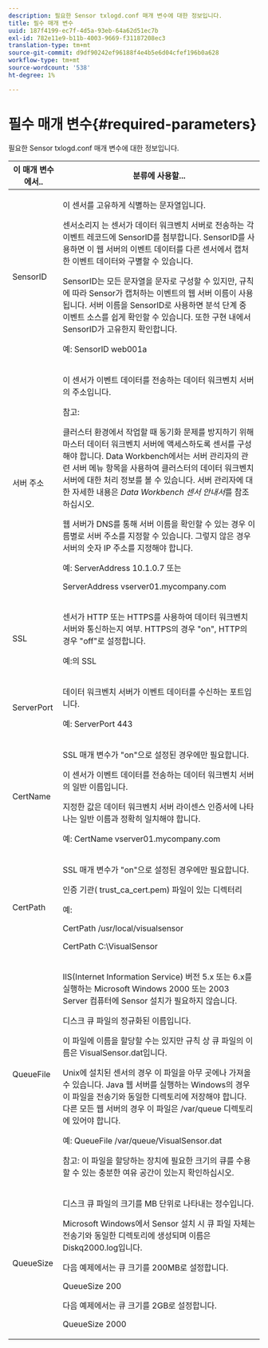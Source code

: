 ```yaml
---
description: 필요한 Sensor txlogd.conf 매개 변수에 대한 정보입니다.
title: 필수 매개 변수
uuid: 187f4199-ec7f-4d5a-93eb-64a62d51ec7b
exl-id: 782e11e9-b11b-4003-9669-f31187208ec3
translation-type: tm+mt
source-git-commit: d9df90242ef96188f4e4b5e6d04cfef196b0a628
workflow-type: tm+mt
source-wordcount: '538'
ht-degree: 1%

---
```


# 필수 매개 변수{#required-parameters}

필요한 Sensor txlogd.conf 매개 변수에 대한 정보입니다.

<table id="table_69CFE10A3707403F9793137B128E706A"> 
 <thead> 
  <tr> 
   <th colname="col1" class="entry"> 이 매개 변수에서.. </th> 
   <th colname="col2" class="entry"> 분류에 사용할... </th> 
  </tr> 
 </thead>
 <tbody> 
  <tr> 
   <td colname="col1"> SensorID </td> 
   <td colname="col2"> <p>이 <span class="wintitle"> 센서</span>를 고유하게 식별하는 문자열입니다. </p> <p> <span class="wintitle"> 센서소리지</span> 는 센서가  <span class="keyword"> 데이터 워크벤치 서버로 전송하는 각 이벤트 레코드에 SensorID를 첨부합니다</span>. SensorID를 사용하면 이 웹 서버의 이벤트 데이터를 다른 <span class="wintitle"> 센서</span>에서 캡처한 이벤트 데이터와 구별할 수 있습니다. </p> <p>SensorID는 모든 문자열을 문자로 구성할 수 있지만, 규칙에 따라 <span class="wintitle"> Sensor</span>가 캡처하는 이벤트의 웹 서버 이름이 사용됩니다. 서버 이름을 SensorID로 사용하면 분석 단계 중 이벤트 소스를 쉽게 확인할 수 있습니다. 또한 구현 내에서 SensorID가 고유한지 확인합니다. </p> <p>예:<span class="filepath"> SensorID web001a</span> </p> </td> 
  </tr> 
  <tr> 
   <td colname="col1"> 서버 주소 </td> 
   <td colname="col2"> <p>이 <span class="wintitle"> 센서</span>가 이벤트 데이터를 전송하는 데이터 워크벤치 서버</span>의 주소입니다.<span class="keyword"> </span></p> <p>참고:  <p>클러스터 환경에서 작업할 때 동기화 문제를 방지하기 위해 마스터 <span class="keyword"> 데이터 워크벤치 서버</span>에 액세스하도록 <span class="wintitle"> 센서</span>를 구성해야 합니다. Data Workbench에서는 <span class="wintitle"> 서버 관리자</span>의 관련 서버 메뉴 항목을 사용하여 클러스터의 <span class="keyword"> 데이터 워크벤치 서버</span>에 대한 처리 정보를 볼 수 있습니다. <span class="wintitle"> 서버 관리자</span>에 대한 자세한 내용은 <i><span class="keyword"> Data Workbench</span><span class="wintitle"> 센서</span> 안내서</i>를 참조하십시오. </p> <p>웹 서버가 DNS를 통해 서버 이름을 확인할 수 있는 경우 이름별로 서버 주소를 지정할 수 있습니다. 그렇지 않은 경우 서버의 숫자 IP 주소를 지정해야 합니다. </p> <p>예:<span class="filepath"> ServerAddress 10.1.0.7</span> 또는 </p> <p> <span class="filepath"> ServerAddress vserver01.mycompany.com</span> </p> </p> </td> 
  </tr> 
  <tr> 
   <td colname="col1"> SSL </td> 
   <td colname="col2"> <p><span class="wintitle"> 센서</span>가 HTTP 또는 HTTPS를 사용하여 <span class="keyword"> 데이터 워크벤치 서버</span>와 통신하는지 여부. HTTPS의 경우 "on", HTTP의 경우 "off"로 설정합니다. </p> <p>예:<span class="filepath"></span>의 SSL </p> </td> 
  </tr> 
  <tr> 
   <td colname="col1"> ServerPort </td> 
   <td colname="col2"> <p><span class="keyword"> 데이터 워크벤치 서버</span>가 이벤트 데이터를 수신하는 포트입니다. </p> <p>예:<span class="filepath"> ServerPort 443</span> </p> </td> 
  </tr> 
  <tr> 
   <td colname="col1"> CertName </td> 
   <td colname="col2"> <p>SSL 매개 변수가 "on"으로 설정된 경우에만 필요합니다. </p> <p>이 <span class="wintitle"> 센서</span>가 이벤트 데이터를 전송하는 <span class="keyword"> 데이터 워크벤치 서버</span>의 일반 이름입니다. </p> <p>지정한 값은 <span class="keyword"> 데이터 워크벤치 서버</span> 라이센스 인증서에 나타나는 일반 이름과 정확히 일치해야 합니다. </p> <p>예:<span class="filepath"> CertName vserver01.mycompany.com</span> </p> </td> 
  </tr> 
  <tr> 
   <td colname="col1"> CertPath </td> 
   <td colname="col2"> <p>SSL 매개 변수가 "on"으로 설정된 경우에만 필요합니다. </p> <p>인증 기관(<span class="filepath"> trust_ca_cert.pem</span>) 파일이 있는 디렉터리 </p> <p>예: </p> <p> <span class="filepath"> CertPath /usr/local/visualsensor</span> </p> <p> <span class="filepath"> CertPath C:\VisualSensor</span> </p> </td> 
  </tr> 
  <tr> 
   <td colname="col1"> QueueFile </td> 
   <td colname="col2"> <p>IIS(Internet Information Service) 버전 5.x 또는 6.x를 실행하는 Microsoft Windows 2000 또는 2003 Server 컴퓨터에 Sensor</span> 설치가 필요하지 않습니다.<span class="wintitle"> </span></p> <p>디스크 큐 파일의 정규화된 이름입니다. </p> <p>이 파일에 이름을 할당할 수는 있지만 규칙 상 큐 파일의 이름은 <span class="filepath"> VisualSensor.dat</span>입니다. </p> <p>Unix에 설치된 <span class="wintitle"> 센서</span>의 경우 이 파일을 아무 곳에나 가져올 수 있습니다. Java 웹 서버를 실행하는 Windows의 경우 이 파일을 전송기와 동일한 디렉토리에 저장해야 합니다. 다른 모든 웹 서버의 경우 이 파일은 /var/queue 디렉토리에 있어야 합니다. </p> <p>예:<span class="filepath"> QueueFile /var/queue/VisualSensor.dat</span> </p> <p> <p>참고: 이 파일을 할당하는 장치에 필요한 크기의 큐를 수용할 수 있는 충분한 여유 공간이 있는지 확인하십시오. </p> </p> </td> 
  </tr> 
  <tr> 
   <td colname="col1"> QueueSize </td> 
   <td colname="col2"> <p>디스크 큐 파일의 크기를 MB 단위로 나타내는 정수입니다. </p> <p>Microsoft Windows에서 <span class="wintitle"> Sensor</span> 설치 시 큐 파일 자체는 전송기와 동일한 디렉토리에 생성되며 이름은 <span class="filepath"> Diskq2000.log</span>입니다. </p> <p>다음 예제에서는 큐 크기를 200MB로 설정합니다. </p> <p>QueueSize 200 </p> <p>다음 예제에서는 큐 크기를 2GB로 설정합니다. </p> <p>QueueSize 2000 </p> </td> 
  </tr> 
 </tbody> 
</table>
